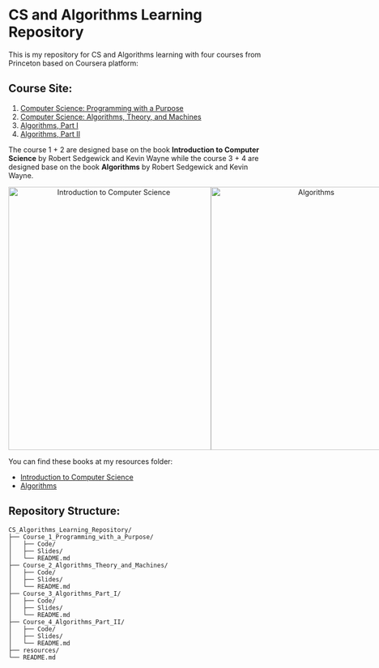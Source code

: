 # CS and Algorithms Learning Repository

This is my repository for CS and Algorithms learning with four courses from Princeton based on Coursera platform:

## Course Site: 
1. [Computer Science: Programming with a Purpose](https://www.coursera.org/learn/cs-programming-java)
2. [Computer Science: Algorithms, Theory, and Machines](https://www.coursera.org/learn/cs-algorithms-theory-machines?action=enroll)
3. [Algorithms, Part I](https://www.coursera.org/learn/algorithms-part1)
4. [Algorithms, Part II](https://www.coursera.org/learn/algorithms-part2)

The course 1 + 2 are designed base on the book **Introduction to Computer Science** by Robert Sedgewick and Kevin Wayne while the course 3 + 4 are designed base on the book **Algorithms** by Robert Sedgewick and Kevin Wayne.

<div style="display: flex; flex-direction: row; align-items: center;">
  <div style="flex: 1;; text-align: center;">
<img src="../Princeton/resources/img/cs-book.jpg" width="400" height="520" alt="Introduction to Computer Science">
  </div>
 <div style="flex: 1; text-align: center;">
<img src="../Princeton/resources/img/algorithms.png" width="400" height="520" alt="Algorithms">
  </div>
</div>

You can find these books at my resources folder:
- [Introduction to Computer Science](../Princeton/resources/Computer-Science-Interdisciplinary-Approach.pdf)
- [Algorithms](../Princeton/resources/Algorithms-4th-Edition.pdf)

## Repository Structure:

```
CS_Algorithms_Learning_Repository/
├── Course_1_Programming_with_a_Purpose/
│   ├── Code/
│   ├── Slides/
│   └── README.md
├── Course_2_Algorithms_Theory_and_Machines/
│   ├── Code/
│   ├── Slides/
│   └── README.md
├── Course_3_Algorithms_Part_I/
│   ├── Code/
│   ├── Slides/
│   └── README.md
├── Course_4_Algorithms_Part_II/
│   ├── Code/
│   ├── Slides/
│   └── README.md
├── resources/
└── README.md

```
